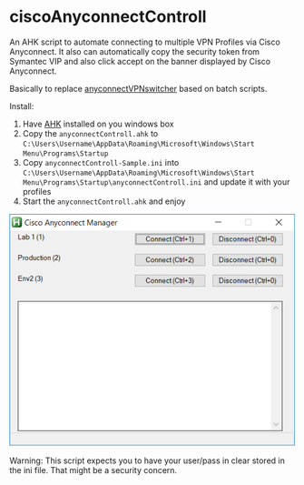 # ciscoAnyconnectControll
An AHK script to automate connecting to multiple VPN Profiles via Cisco Anyconnect.
It also can automatically copy the security token from Symantec VIP and also click accept on the banner displayed by Cisco Anyconnect.

Basically to replace [anyconnectVPNswitcher](https://github.com/kulldox/anyconnectVPNswitcher) based on batch scripts.

Install:
1) Have [AHK](https://www.autohotkey.com/) installed on you windows box
2) Copy the ```anyconnectControll.ahk``` to ```C:\Users\Username\AppData\Roaming\Microsoft\Windows\Start Menu\Programs\Startup```
3) Copy ```anyconnectControll-Sample.ini``` into ```C:\Users\Username\AppData\Roaming\Microsoft\Windows\Start Menu\Programs\Startup\anyconnectControll.ini``` and update it with your profiles
4) Start the ```anyconnectControll.ahk``` and enjoy

![ciscoAnyconnectControll.png](ciscoAnyconnectControll.png "ciscoAnyconnectControll.png")

Warning:
This script expects you to have your user/pass in clear stored in the ini file. That might be a security concern.
